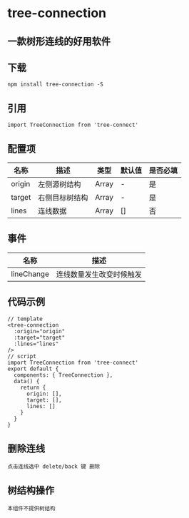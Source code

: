 # tree-connection

## 一款树形连线的好用软件

## 下载 

`npm install tree-connection -S`

## 引用 

    import TreeConnection from 'tree-connect'

## 配置项

|  名称 |      描述              |   类型          |   默认值   | 是否必填 |
|  ----     | ----                  |  ----           | ----  |----  |
|  origin       |    左侧源树结构     | Array     |  -        | 是 |
|  target    | 右侧目标树结构        | Array          |  -       | 是 |
|  lines   | 连线数据    | Array          |  []     | 否 |

## 事件

|  名称 |      描述              |
|  ----     | ---- | 
| lineChange | 连线数量发生改变时候触发 |

## 代码示例
    // template
    <tree-connection
      :origin="origin"
      :target="target"
      :lines="lines"
    />
    // script
    import TreeConnection from 'tree-connect'
    export default {
      components: { TreeConnection },
      data() {
        return {
          origin: [],
          target: [],
          lines: []
        }
      }
    }

## 删除连线

    点击连线选中 delete/back 键 删除

## 树结构操作

    本组件不提供树结构